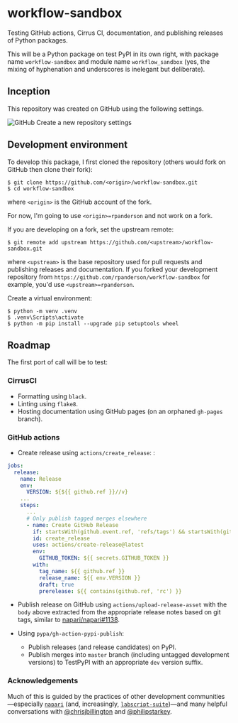 # workflow-sandbox
Testing GitHub actions, Cirrus CI, documentation, and publishing releases of Python packages.

This will be a Python package on test PyPI in its own right, with package name `workflow-sandbox` and module name `workflow_sandbox` (yes, the mixing of hyphenation and underscores is inelegant but deliberate).

## Inception

This repository was created on GitHub using the following settings.

![GitHub Create a new repository settings](https://raw.githubusercontent.com/rpanderson/workflow-sandbox/master/docs/source/img/create_repository.png)

## Development environment

To develop this package, I first cloned the repository (others would fork on GitHub then clone their fork):
```
$ git clone https://github.com/<origin>/workflow-sandbox.git
$ cd workflow-sandbox
```
where `<origin>` is the GitHub account of the fork.

For now, I'm going to use `<origin>=rpanderson` and not work on a fork.

If you are developing on a fork, set the upstream remote:
```
$ git remote add upstream https://github.com/<upstream>/workflow-sandbox.git
```
where `<upstream>` is the base repository used for pull requests and publishing releases and documentation. If you forked your development repository from `https://github.com/rpanderson/workflow-sandbox` for example, you'd use `<upstream>=rpanderson`.

Create a virtual environment:
```
$ python -m venv .venv
$ .venv\Scripts\activate
$ python -m pip install --upgrade pip setuptools wheel
```

## Roadmap

The first port of call will be to test:

### CirrusCI

- Formatting using `black`.
- Linting using `flake8`.
- Hosting documentation using GitHub pages (on an orphaned `gh-pages` branch).

### GitHub actions

- Create release using `actions/create_release`:
:
```yaml
jobs:
  release:
    name: Release
    env:
      VERSION: ${${{ github.ref }}//v}
    ...
    steps:
      ...
      # Only publish tagged merges elsewhere
      - name: Create GitHub Release
        if: startsWith(github.event.ref, 'refs/tags') && startsWith(github.ref, 'v')
        id: create_release
        uses: actions/create-release@latest
        env:
          GITHUB_TOKEN: ${{ secrets.GITHUB_TOKEN }}
        with:
          tag_name: ${{ github.ref }}
          release_name: ${{ env.VERSION }}
          draft: true
          prerelease: ${{ contains(github.ref, 'rc') }}
```

- Publish release on GitHub using `actions/upload-release-asset` with the `body` above extracted from the appropriate release notes based on git tags, similar to [napari/napari#1138](https://github.com/napari/napari/pull/1138).

- Using `pypa/gh-action-pypi-publish`:
  - Publish releases (and release candidates) on PyPI.
  - Publish merges into `master` branch (including untagged development versions) to TestPyPI with an appropriate `dev` version suffix.

### Acknowledgements

Much of this is guided by the practices of other development communities—especially [`napari`](https://github.com/orgs/napari/people) (and, increasingly, [`labscript-suite`](https://github.com/orgs/labscript-suite/people))—and many helpful conversations with [@chrisjbillington](https://github.com/chrisjbillington) and [@philipstarkey](https://github.com/philipstarkey).
